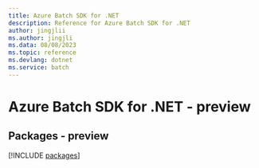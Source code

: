 ```yaml
---
title: Azure Batch SDK for .NET
description: Reference for Azure Batch SDK for .NET
author: jingjlii
ms.author: jingjli
ms.data: 08/08/2023
ms.topic: reference
ms.devlang: dotnet
ms.service: batch
---
```

# Azure Batch SDK for .NET - preview
## Packages - preview
[!INCLUDE [packages](batch-index.md)]